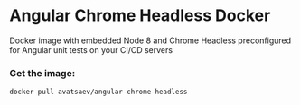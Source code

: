 # Angular Chrome Headless Docker
Docker image with embedded Node 8 and Chrome Headless preconfigured for Angular unit tests on your CI/CD servers


### Get the image: 

`docker pull avatsaev/angular-chrome-headless`
